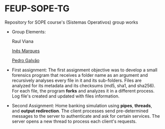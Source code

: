 # FEUP-SOPE-TG
Repository for SOPE course's (Sistemas Operativos) group works

- Group Elements:

&nbsp;&nbsp;&nbsp;&nbsp;&nbsp;&nbsp;Raul Viana


&nbsp;&nbsp;&nbsp;&nbsp;&nbsp;&nbsp;[Inês Marques](https://github.com/inesmarques22) 


&nbsp;&nbsp;&nbsp;&nbsp;&nbsp;&nbsp;[Pedro Galvão](https://github.com/pedrogalvao)

- First assignment:
The first assignment objective was to develop a small forensics program that receives a folder name as an argument and recursively analyses every file in it and its sub-folders. Files are analyzed for its metadata and its checksums (md5, sha1, and sha256). For each file, the program **forks** and analyzes it in a different process. Log file's created and updated with files information.

- Second Assignment:
Home banking simulation using **pipes**, **threads**,  and **output redirection**.
The client processes send pre-determined messages to the server to authenticate and ask for certain services.
The server opens a new thread to process each client's requests. 
